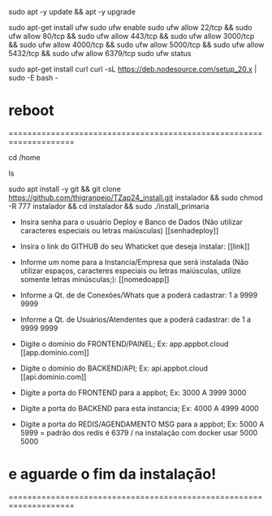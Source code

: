 sudo apt -y update && apt -y upgrade

sudo apt-get install ufw
sudo ufw enable
sudo ufw allow 22/tcp && sudo ufw allow 80/tcp && sudo ufw allow 443/tcp && sudo ufw allow 3000/tcp && sudo ufw allow 4000/tcp && sudo ufw allow 5000/tcp && sudo ufw allow 5432/tcp && sudo ufw allow 6379/tcp
sudo ufw status

sudo apt-get install curl
curl -sL https://deb.nodesource.com/setup_20.x | sudo -E bash -

reboot
====================================================================
====================================================================

cd /home

ls

sudo apt install -y git && git clone https://github.com/thigranpeio/TZap24_install.git instalador && sudo chmod -R 777 instalador  && cd instalador  && sudo ./install_primaria

- Insira senha para o usuário Deploy e Banco de Dados (Não utilizar caracteres especiais ou letras maiúsculas)
[[senhadeploy]]

- Insira o link do GITHUB do seu Whaticket que deseja instalar:
[[link]]

- Informe um nome para a Instancia/Empresa que será instalada (Não utilizar espaços, caracteres especiais ou letras maiúsculas, utilize somente letras minúsculas;):
[[nomedoapp]]

- Informe a Qt. de de Conexões/Whats que a poderá cadastrar: 1 a 9999
9999

- Informe a Qt. de Usuários/Atendentes que a poderá cadastrar: de 1 a 9999
9999

- Digite o domínio do FRONTEND/PAINEL; Ex: app.appbot.cloud
[[app.dominio.com]]

- Digite o domínio do BACKEND/API; Ex: api.appbot.cloud
[[api.dominio.com]]

- Digite a porta do FRONTEND para a appbot; Ex: 3000 A 3999
3000

- Digite a porta do BACKEND para esta instancia; Ex: 4000 A 4999
4000

- Digite a porta do REDIS/AGENDAMENTO MSG para a appbot; Ex: 5000 A 5999 = padrão dos redis é 6379 / na instalação com docker usar 5000
5000

e aguarde o fim da instalação!
====================================================================
====================================================================
